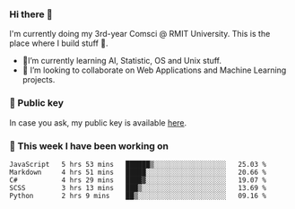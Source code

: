 ### Hi there 👋

I'm currently doing my 3rd-year Comsci @ RMIT University. This is the place where I build stuff 👀. 

- 🌱I’m currently learning AI, Statistic, OS and Unix stuff.
- 👯 I’m looking to collaborate on Web Applications and Machine Learning projects.

### 🔑 Public key

In case you ask, my public key is available [here](https://public.auspham.dev/).

### 📅 This week I have been working on
<!--START_SECTION:waka-->
```text
JavaScript   5 hrs 53 mins   ██████▒░░░░░░░░░░░░░░░░░░   25.03 % 
Markdown     4 hrs 51 mins   █████░░░░░░░░░░░░░░░░░░░░   20.66 % 
C#           4 hrs 29 mins   ████▓░░░░░░░░░░░░░░░░░░░░   19.07 % 
SCSS         3 hrs 13 mins   ███▒░░░░░░░░░░░░░░░░░░░░░   13.69 % 
Python       2 hrs 9 mins    ██▒░░░░░░░░░░░░░░░░░░░░░░   09.16 % 
```
<!--END_SECTION:waka-->

<!--
**rockmanvnx6/rockmanvnx6** is a ✨ _special_ ✨ repository because its `README.md` (this file) appears on your GitHub profile.

Here are some ideas to get you started:

- 🔭 I’m currently working on ...
- 🌱 I’m currently learning ...
- 👯 I’m looking to collaborate on ...
- 🤔 I’m looking for help with ...
- 💬 Ask me about ...
- 📫 How to reach me: ...
- 😄 Pronouns: ...
- ⚡ Fun fact: ...
-->
